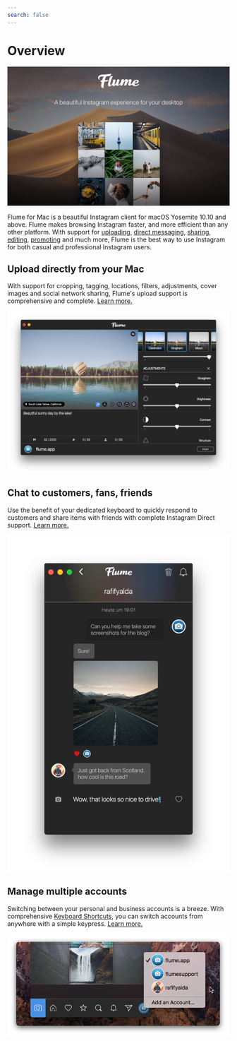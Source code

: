 ```yaml
---
search: false
---
```


# Overview

![](.gitbook/assets/1.jpg)

Flume for Mac is a beautiful Instagram client for macOS Yosemite 10.10 and above. Flume makes browsing Instagram faster, and more efficient than any other platform. With support for [uploading](views/upload.md), [direct messaging](views/conversations/), [sharing](views/sharing.md), [editing](views/editing.md), [promoting](views/profile/businessprofiles/promote.md) and much more, Flume is the best way to use Instagram for both casual and professional Instagram users. 

## Upload directly from your Mac

With support for cropping, tagging, locations, filters, adjustments, cover images and social network sharing, Flume's upload support is comprehensive and complete. [Learn more.](views/upload.md)

![](.gitbook/assets/upload.png)

## Chat to customers, fans, friends

Use the benefit of your dedicated keyboard to quickly respond to customers and share items with friends with complete Instagram Direct support. [Learn more.](views/conversations/)

![](.gitbook/assets/conversations.png)

## Manage multiple accounts

Switching between your personal and business accounts is a breeze. With comprehensive [Keyboard Shortcuts](misc/keyboard-shortcuts.md), you can switch accounts from anywhere with a simple keypress. [Learn more.](preferences/accounts.md)

![](.gitbook/assets/multipleaccounts.png)



